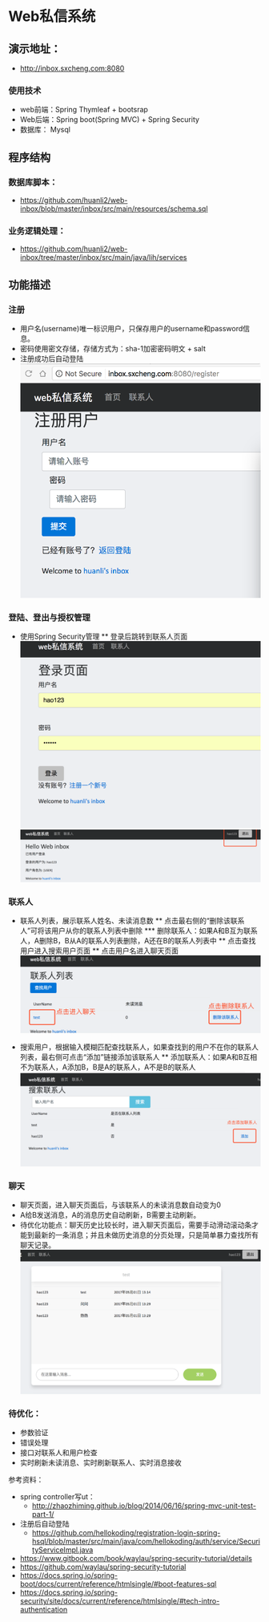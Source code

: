 # Web私信系统

## 演示地址：
* http://inbox.sxcheng.com:8080

### 使用技术
* web前端：Spring Thymleaf + bootsrap
* Web后端：Spring boot(Spring MVC) + Spring Security
* 数据库： Mysql 

## 程序结构
### 数据库脚本：
* https://github.com/huanli2/web-inbox/blob/master/inbox/src/main/resources/schema.sql
### 业务逻辑处理：
* https://github.com/huanli2/web-inbox/tree/master/inbox/src/main/java/lih/services


## 功能描述
### 注册
* 用户名(username)唯一标识用户，只保存用户的username和password信息。
* 密码使用密文存储，存储方式为：sha-1加密密码明文 + salt
* 注册成功后自动登陆
![](images/register.png)

### 登陆、登出与授权管理
* 使用Spring Security管理
** 登录后跳转到联系人页面
![](images/login.png)
![](images/logout.png)

### 联系人
 * 联系人列表，展示联系人姓名、未读消息数
 ** 点击最右侧的“删除该联系人”可将该用户从你的联系人列表中删除
 *** 删除联系人：如果A和B互为联系人，A删除B，B从A的联系人列表删除，A还在B的联系人列表中
 ** 点击查找用户进入搜索用户页面
 ** 点击用户名进入聊天页面
 ![](images/contact-list.png)

 * 搜索用户，根据输入模糊匹配查找联系人，如果查找到的用户不在你的联系人列表，最右侧可点击“添加”链接添加该联系人
 ** 添加联系人：如果A和B互相不为联系人，A添加B，B是A的联系人，A不是B的联系人
 ![](images/searched.png)

### 聊天
 * 聊天页面，进入聊天页面后，与该联系人的未读消息数自动变为0
 * A给B发送消息，A的消息历史自动刷新，B需要主动刷新。
 * 待优化功能点：聊天历史比较长时，进入聊天页面后，需要手动滑动滚动条才能到最新的一条消息；并且未做历史消息的分页处理，只是简单暴力查找所有聊天记录。
![](images/chats.png) 


### 待优化：
* 参数验证
* 错误处理
* 接口对联系人和用户检查
* 实时刷新未读消息、实时刷新联系人、实时消息接收

参考资料：
* spring controller写ut：
  - http://zhaozhiming.github.io/blog/2014/06/16/spring-mvc-unit-test-part-1/
* 注册后自动登陆
  -  https://github.com/hellokoding/registration-login-spring-hsql/blob/master/src/main/java/com/hellokoding/auth/service/SecurityServiceImpl.java
* https://www.gitbook.com/book/waylau/spring-security-tutorial/details
* https://github.com/waylau/spring-security-tutorial
* https://docs.spring.io/spring-boot/docs/current/reference/htmlsingle/#boot-features-sql
* https://docs.spring.io/spring-security/site/docs/current/reference/htmlsingle/#tech-intro-authentication
